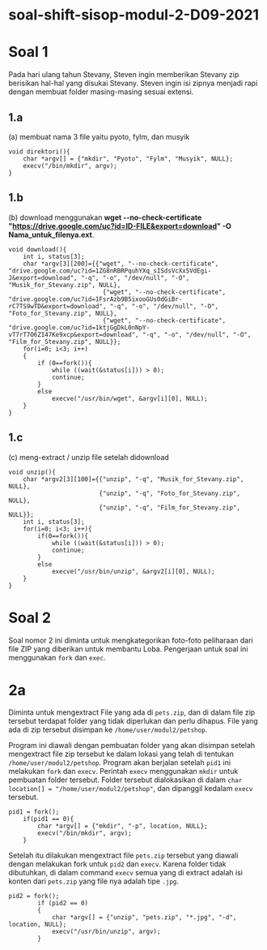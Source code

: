 # soal-shift-sisop-modul-2-D09-2021
# Soal 1
Pada hari ulang tahun Stevany, Steven ingin memberikan Stevany zip berisikan hal-hal yang disukai Stevany. Steven ingin isi zipnya menjadi rapi dengan membuat folder masing-masing sesuai extensi.

## 1.a
(a) membuat nama 3 file yaitu pyoto, fylm, dan musyik 
```
void direktori(){
    char *argv[] = {"mkdir", "Pyoto", "Fylm", "Musyik", NULL};
    execv("/bin/mkdir", argv); 
}
```

## 1.b
(b) download menggunakan **wget --no-check-certificate "https://drive.google.com/uc?id=ID-FILE&export=download" -O Nama_untuk_filenya.ext**. 
```
void download(){
    int i, status[3];
    char *argv[3][200]={{"wget", "--no-check-certificate", "drive.google.com/uc?id=1ZG8nRBRPquhYXq_sISdsVcXx5VdEgi-J&export=download", "-q", "-o", "/dev/null", "-O", "Musik_for_Stevany.zip", NULL},
                          {"wget", "--no-check-certificate", "drive.google.com/uc?id=1FsrAzb9B5ixooGUs0dGiBr-rC7TS9wTD&export=download", "-q", "-o", "/dev/null", "-O", "Foto_for_Stevany.zip", NULL},
                          {"wget", "--no-check-certificate", "drive.google.com/uc?id=1ktjGgDkL0nNpY-vT7rT7O6ZI47Ke9xcp&export=download", "-q", "-o", "/dev/null", "-O", "Film_for_Stevany.zip", NULL}};                      
    for(i=0; i<3; i++)
    {
        if (0==fork()){
            while ((wait(&status[i])) > 0);
            continue;
        }
        else        
            execve("/usr/bin/wget", &argv[i][0], NULL);
    }
}
```

## 1.c
(c) meng-extract / unzip file setelah didownload 
```
void unzip(){
    char *argv2[3][100]={{"unzip", "-q", "Musik_for_Stevany.zip", NULL},
                         {"unzip", "-q", "Foto_for_Stevany.zip", NULL},
                         {"unzip", "-q", "Film_for_Stevany.zip", NULL}};
    int i, status[3];
    for(i=0; i<3; i++){
        if(0==fork()){
            while ((wait(&status[i])) > 0);
            continue;
        }
        else
            execve("/usr/bin/unzip", &argv2[i][0], NULL);              
    }
}
```
# Soal 2
Soal nomor 2 ini diminta untuk mengkategorikan foto-foto peliharaan dari file ZIP yang diberikan untuk membantu Loba. Pengerjaan untuk soal ini menggunakan `fork` dan `exec`. 

# 2a
Diminta untuk mengextract File yang ada di `pets.zip`, dan di dalam file zip tersebut terdapat folder yang tidak diperlukan dan perlu dihapus. File yang ada di zip tersebut disimpan ke `/home/user/modul2/petshop`. 

Program ini diawali dengan pembuatan folder yang akan disimpan setelah mengextract file zip tersebut ke dalam lokasi yang telah di tentukan `/home/user/modul2/petshop`. Program akan berjalan setelah `pid1` ini melakukan `fork` dan `execv`. Perintah `execv` menggunakan `mkdir` untuk pembuatan folder tersebut. Folder tersebut dialokasikan di dalam `char location[] = "/home/user/modul2/petshop"`, dan dipanggil kedalam `execv` tersebut.

```
pid1 = fork();
    if(pid1 == 0){
        char *argv[] = {"mkdir", "-p", location, NULL};
        execv("/bin/mkdir", argv);
    }
```

Setelah itu dilakukan mengextract file `pets.zip` tersebut yang diawali dengan melakukan fork untuk `pid2` dan `execv`. Karena folder tidak dibutuhkan, di dalam command `execv` semua yang di extract adalah isi konten dari `pets.zip` yang file nya adalah tipe `.jpg`. 

```
pid2 = fork();
        if (pid2 == 0)
        {
            char *argv[] = {"unzip", "pets.zip", "*.jpg", "-d", location, NULL};
            execv("/usr/bin/unzip", argv);
        }
```



